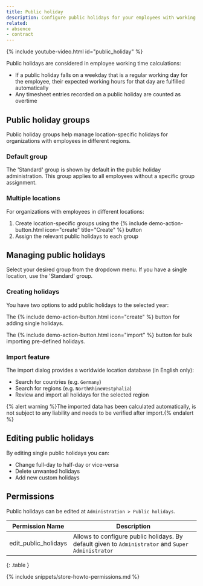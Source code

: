 ```yaml
---
title: Public holiday
description: Configure public holidays for your employees with working contracts.
related:
- absence
- contract
---
```


{% include youtube-video.html id="public_holiday" %}

Public holidays are considered in employee working time calculations:

- If a public holiday falls on a weekday that is a regular working day for the employee, their expected working hours for that day are fulfilled automatically
- Any timesheet entries recorded on a public holiday are counted as overtime

## Public holiday groups

Public holiday groups help manage location-specific holidays for organizations with employees in different regions.

### Default group 

The 'Standard' group is shown by default in the public holiday administration. This group applies to all employees without a specific group assignment.

### Multiple locations

For organizations with employees in different locations:

1. Create location-specific groups using the {% include demo-action-button.html icon="create" title="Create" %} button
2. Assign the relevant public holidays to each group

## Managing public holidays

Select your desired group from the dropdown menu. If you have a single location, use the 'Standard' group.

### Creating holidays

You have two options to add public holidays to the selected year:

The {% include demo-action-button.html icon="create" %} button for adding single holidays.

The {% include demo-action-button.html icon="import" %} button for bulk importing pre-defined holidays.

### Import feature

The import dialog provides a worldwide location database (in English only):
- Search for countries (e.g. `Germany`)
- Search for regions (e.g. `NorthRhineWestphalia`)
- Review and import all holidays for the selected region

{% alert warning %}The imported data has been calculated automatically, is not subject to any liability and needs to be verified after import.{% endalert %}

## Editing public holidays

By editing single public holidays you can:
- Change full-day to half-day or vice-versa
- Delete unwanted holidays
- Add new custom holidays

## Permissions

Public holidays can be edited at `Administration > Public holidays`.

| Permission Name       | Description                                                                                        |
|-----------------------|----------------------------------------------------------------------------------------------------|
| edit_public_holidays  | Allows to configure public holidays. By default given to `Administrator` and `Super Administrator` |
{: .table }

{% include snippets/store-howto-permissions.md %}
